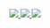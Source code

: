 <p align="center">
  <a href="https://driip.me">
    <img src="https://img.shields.io/badge/Homepage-driip.me-FF1B8D?style=flat-square" />
  </a>
  <a href="https://driip.me/blog">
    <img src="https://img.shields.io/badge/Blog-driip.me/blog-FFDA00?style=flat-square" />
  </a>
  <a href="https://driip.me/cv">
    <img src="https://img.shields.io/badge/CV-driip.me/cv-1BB3FF?style=flat-square" />
  </a>
</p>
